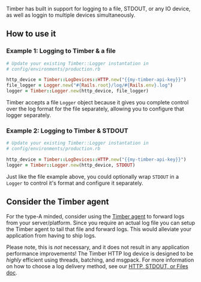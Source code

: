 Timber has built in support for logging to a file, STDOUT, or any IO device, as well as loggin to multiple devices simultaneously.


## How to use it

### Example 1: Logging to Timber & a file

```ruby
# Update your existing Timber::Logger instantation in
# config/environments/production.rb

http_device = Timber::LogDevices::HTTP.new("{{my-timber-api-key}}")
file_logger = Logger.new("#{Rails.root}/log/#{Rails.env}.log")
logger = Timber::Logger.new(http_device, file_logger)
```

Timber accepts a file `Logger` object because it gives you complete control over the log format for the file separately, allowing you to configure that logger separately.

### Example 2: Logging to Timber & STDOUT

```ruby
# Update your existing Timber::Logger instantation in
# config/environments/production.rb

http_device = Timber::LogDevices::HTTP.new("{{my-timber-api-key}}")
logger = Timber::Logger.new(http_device, STDOUT)
```

Just like the file example above, you could optionally wrap `STDOUT` in a `Logger` to control it's format and configure it separately.

## Consider the Timber agent

For the type-A minded, consider using the [Timber agent](/docs/platforms/other/agent) to forward logs from your server/platform. Since you require an actual log file you can setup the Timber agent to tail that file and forward logs. This would alleviate your application from having to ship logs.

Please note, this is _not_ necessary, and it does not result in any application performance improvements! The Timber HTTP log device is designed to be *highly* efficient using threads, batching, and msgpack. For more information on how to choose a log delivery method, see our [HTTP, STDOUT, or Files doc](/docs/guides/http-stdout-or-log-files).
